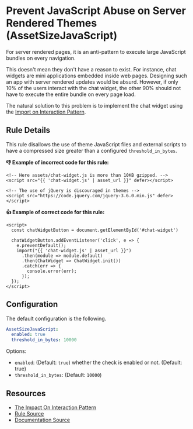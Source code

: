 # Prevent JavaScript Abuse on Server Rendered Themes (AssetSizeJavaScript)

For server rendered pages, it is an anti-pattern to execute large JavaScript bundles on every navigation.

This doesn't mean they don't have a reason to exist. For instance, chat widgets are mini applications embedded inside web pages. Designing such an app with server rendered updates would be absurd. However, if only 10% of the users interact with the chat widget, the other 90% should not have to execute the entire bundle on every page load.

The natural solution to this problem is to implement the chat widget using the [Import on Interaction Pattern][ioip].

## Rule Details

This rule disallows the use of theme JavaScript files and external scripts to have a compressed size greater than a configured `threshold_in_bytes`.

**:-1: Example of incorrect code for this rule:**
```liquid
<!-- Here assets/chat-widget.js is more than 10KB gzipped. -->
<script src="{{ 'chat-widget.js' | asset_url }}" defer></script>

<!-- The use of jQuery is discouraged in themes -->
<script src="https://code.jquery.com/jquery-3.6.0.min.js" defer></script>
```

**:+1: Example of correct code for this rule:**
```liquid
<script>
  const chatWidgetButton = document.getElementById('#chat-widget')

  chatWidgetButton.addEventListener('click', e => {
    e.preventDefault();
    import("{{ 'chat-widget.js' | asset_url }}")
      .then(module => module.default)
      .then(ChatWidget => ChatWidget.init())
      .catch(err => {
        console.error(err);
      });
  });
</script>
```

## Configuration

The default configuration is the following.

```yaml
AssetSizeJavaScript:
  enabled: true
  threshold_in_bytes: 10000
```

Options:

- `enabled`: (Default: `true`) whether the check is enabled or not. (Default: true)
- `threshold_in_bytes`: (Default: `10000`)

## Resources

- [The Impact On Interaction Pattern][ioip]
- [Rule Source][source]
- [Documentation Source][doc]

[ioip]: https://addyosmani.com/blog/import-on-interaction/
[source]: https://github.com/Shopify/theme-check/blob/master/lib/theme_check/checks/asset_size_javascript.rb
[doc]: https://github.com/Shopify/theme-check/blob/master/docs/checks/asset_size_javascript.md
